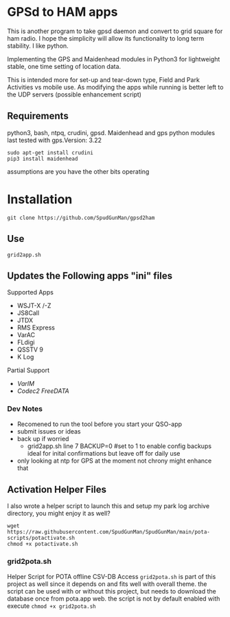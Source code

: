 # GPSd to HAM apps
This is another program to take gpsd daemon and convert to grid square for ham radio. I hope the simplicity will allow its functionality to long term stability. I like python.

Implementing the GPS and Maidenhead modules in Python3 for lightweight stable, one time setting of location data. 

This is intended more for set-up and tear-down type, Field and Park Activities vs mobile use. As modifying the apps while running is better left to the UDP servers (possible enhancement script)

## Requirements
python3, bash, ntpq, crudini, gpsd. 
Maidenhead and gps python modules last tested with gps.Version: 3.22

```
sudo apt-get install crudini
pip3 install maidenhead
```
assumptions are you have the other bits operating

# Installation

`git clone https://github.com/SpudGunMan/gpsd2ham`

## Use

`grid2app.sh`

## Updates the Following apps "ini" files

Supported Apps
- WSJT-X /-Z
- JS8Call
- JTDX
- RMS Express
- VarAC
- FLdigi
- QSSTV 9
- K Log

Partial Support
- *VarIM*
- *Codec2 FreeDATA*

### Dev Notes
- Recomened to run the tool before you start your QSO-app
- submit issues or ideas
- back up if worried
  - grid2app.sh line 7 BACKUP=0 #set to 1 to enable config backups ideal for inital confirmations but leave off for daily use
- only looking at ntp for GPS at the moment not chrony might enhance that

## Activation Helper Files
I also wrote a helper script to launch this and setup my park log archive directory, you might enjoy it as well?
```
wget https://raw.githubusercontent.com/SpudGunMan/SpudGunMan/main/pota-scripts/potactivate.sh
chmod +x potactivate.sh
```

### grid2pota.sh
Helper Script for POTA offline CSV-DB Access `grid2pota.sh` is part of this project as well since it depends on and fits well with overall theme. the script can be used with or without this project, but needs to download the database once from pota.app web. the script is not by default enabled with execute `chmod +x grid2pota.sh`


